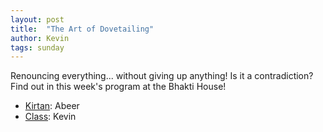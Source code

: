 ```yaml
---
layout: post
title:  "The Art of Dovetailing"
author: Kevin
tags: sunday
---
```


Renouncing everything... without giving up anything! Is it a contradiction? Find out in this week's program at the Bhakti House!

- [Kirtan](https://s3.amazonaws.com/beginningbhakti/2014-2-2-Dovetailing/Abeer.Kirtan.mp3): Abeer
- [Class](https://s3.amazonaws.com/beginningbhakti/2014-2-2-Dovetailing/Kevin.Class.mp3): Kevin
